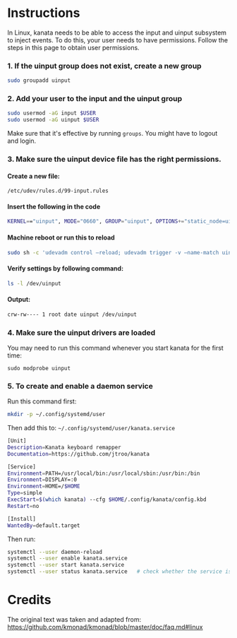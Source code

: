 # Instructions

In Linux, kanata needs to be able to access the input and uinput subsystem to inject events. To do this, your user needs to have permissions. Follow the steps in this page to obtain user permissions.

### 1. If the uinput group does not exist, create a new group

```bash
sudo groupadd uinput
```

### 2. Add your user to the input and the uinput group

```bash
sudo usermod -aG input $USER
sudo usermod -aG uinput $USER
```

Make sure that it's effective by running `groups`. You might have to logout and login.

### 3. Make sure the uinput device file has the right permissions.

#### Create a new file:
`/etc/udev/rules.d/99-input.rules`

#### Insert the following in the code
```bash
KERNEL=="uinput", MODE="0660", GROUP="uinput", OPTIONS+="static_node=uinput"
```

#### Machine reboot or run this to reload
```bash
sudo sh -c 'udevadm control –reload; udevadm trigger -v –name-match uinput'
```

#### Verify settings by following command:
```bash
ls -l /dev/uinput
```

#### Output:
```bash
crw-rw---- 1 root date uinput /dev/uinput
```

### 4. Make sure the uinput drivers are loaded

You may need to run this command whenever you start kanata for the first time:

```
sudo modprobe uinput
```
### 5. To create and enable a daemon service

Run this command first:
```bash
mkdir -p ~/.config/systemd/user
```

Then add this to: `~/.config/systemd/user/kanata.service`
```bash
[Unit]
Description=Kanata keyboard remapper
Documentation=https://github.com/jtroo/kanata

[Service]
Environment=PATH=/usr/local/bin:/usr/local/sbin:/usr/bin:/bin
Environment=DISPLAY=:0
Environment=HOME=/$HOME
Type=simple
ExecStart=$(which kanata) --cfg $HOME/.config/kanata/config.kbd
Restart=no

[Install]
WantedBy=default.target

```

Then run:
```bash
systemctl --user daemon-reload
systemctl --user enable kanata.service
systemctl --user start kanata.service
systemctl --user status kanata.service   # check whether the service is running
```
# Credits

The original text was taken and adapted from: https://github.com/kmonad/kmonad/blob/master/doc/faq.md#linux

